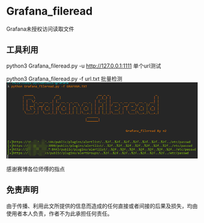 # Grafana_fileread
Grafana未授权访问读取文件


## 工具利用

python3 Grafana_fileread.py -u http://127.0.0.1:1111 单个url测试

python3 Grafana_fileread.py -f url.txt 批量检测
![exp](./poc.png)


感谢赛博各位师傅的指点

## 免责声明

由于传播、利用此文所提供的信息而造成的任何直接或者间接的后果及损失，均由使用者本人负责，作者不为此承担任何责任。
